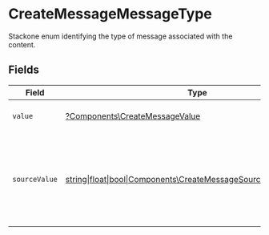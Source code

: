 # CreateMessageMessageType

Stackone enum identifying the type of message associated with the content.


## Fields

| Field                                                                                                                    | Type                                                                                                                     | Required                                                                                                                 | Description                                                                                                              | Example                                                                                                                  |
| ------------------------------------------------------------------------------------------------------------------------ | ------------------------------------------------------------------------------------------------------------------------ | ------------------------------------------------------------------------------------------------------------------------ | ------------------------------------------------------------------------------------------------------------------------ | ------------------------------------------------------------------------------------------------------------------------ |
| `value`                                                                                                                  | [?Components\CreateMessageValue](../../Models/Components/CreateMessageValue.md)                                          | :heavy_minus_sign:                                                                                                       | The unified message type.                                                                                                |                                                                                                                          |
| `sourceValue`                                                                                                            | [string\|float\|bool\|Components\CreateMessageSourceValue4\|array\|null](../../Models/Components/CreateMessageSourceValue.md) | :heavy_minus_sign:                                                                                                       | The original value from the provider used to derive the unified message type.                                            | Email                                                                                                                    |
